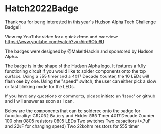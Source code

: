 # Hatch2022Badge

Thank you for being interested in this year's Hudson Alpha Tech Challenge Badge!!!  

View my YouTube video for a quick demo and overview:  
https://www.youtube.com/watch?v=n5ird6Otu6U

The badges were designed by @MakeItHackin and sponsored by Hudson Alpha.  

The badge is in the shape of the Hudson Alpha logo.  It features a fully functioning circuit if you would like to solder components onto the top surface.  Using a 555 timer and a 4017 Decade Counter, the 10 LEDs will flash one by one.  Using the "speed" switch, the user can either pick a slow or fast blinking mode for the LEDs.  

If you have any questions or comments, please initiate an 'Issue' on github and I will answer as soon as I can.

Below are the components that can be soldered onto the badge for functionality:
CR2032 Battery and Holder
555 Timer
4017 Decade Counter
100 ohm 0805 resistors 
0805 LEDs
Two switches
Two capacitors (4.7uF and 22uF for changing speed)
Two 22kohm resistors for 555 timer
